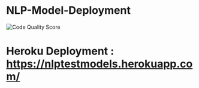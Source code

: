 # NLP-Model-Deployment
![Code Quality Score](https://www.code-inspector.com/project/14688/score/svg)
# Heroku Deployment : https://nlptestmodels.herokuapp.com/
